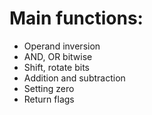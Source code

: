 # Main functions:
- Operand inversion
- AND, OR bitwise
- Shift, rotate bits
- Addition and subtraction
- Setting zero
- Return flags
